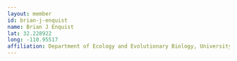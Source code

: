 ```yaml
---
layout: member
id: brian-j-enquist
name: Brian J Enquist
lat: 32.228922
long: -110.95517
affiliation: Department of Ecology and Evolutionary Biology, University of Arizona, Tucson, Arizona, USA
---
```



